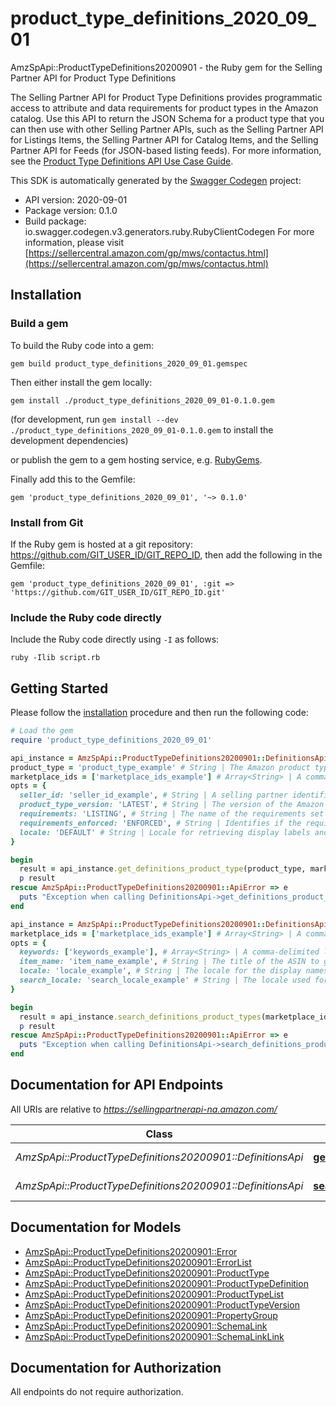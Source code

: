 # product_type_definitions_2020_09_01

AmzSpApi::ProductTypeDefinitions20200901 - the Ruby gem for the Selling Partner API for Product Type Definitions

The Selling Partner API for Product Type Definitions provides programmatic access to attribute and data requirements for product types in the Amazon catalog. Use this API to return the JSON Schema for a product type that you can then use with other Selling Partner APIs, such as the Selling Partner API for Listings Items, the Selling Partner API for Catalog Items, and the Selling Partner API for Feeds (for JSON-based listing feeds).  For more information, see the [Product Type Definitions API Use Case Guide](doc:product-type-api-use-case-guide).

This SDK is automatically generated by the [Swagger Codegen](https://github.com/swagger-api/swagger-codegen) project:

- API version: 2020-09-01
- Package version: 0.1.0
- Build package: io.swagger.codegen.v3.generators.ruby.RubyClientCodegen
For more information, please visit [https://sellercentral.amazon.com/gp/mws/contactus.html](https://sellercentral.amazon.com/gp/mws/contactus.html)

## Installation

### Build a gem

To build the Ruby code into a gem:

```shell
gem build product_type_definitions_2020_09_01.gemspec
```

Then either install the gem locally:

```shell
gem install ./product_type_definitions_2020_09_01-0.1.0.gem
```
(for development, run `gem install --dev ./product_type_definitions_2020_09_01-0.1.0.gem` to install the development dependencies)

or publish the gem to a gem hosting service, e.g. [RubyGems](https://rubygems.org/).

Finally add this to the Gemfile:

    gem 'product_type_definitions_2020_09_01', '~> 0.1.0'

### Install from Git

If the Ruby gem is hosted at a git repository: https://github.com/GIT_USER_ID/GIT_REPO_ID, then add the following in the Gemfile:

    gem 'product_type_definitions_2020_09_01', :git => 'https://github.com/GIT_USER_ID/GIT_REPO_ID.git'

### Include the Ruby code directly

Include the Ruby code directly using `-I` as follows:

```shell
ruby -Ilib script.rb
```

## Getting Started

Please follow the [installation](#installation) procedure and then run the following code:
```ruby
# Load the gem
require 'product_type_definitions_2020_09_01'

api_instance = AmzSpApi::ProductTypeDefinitions20200901::DefinitionsApi.new
product_type = 'product_type_example' # String | The Amazon product type name.
marketplace_ids = ['marketplace_ids_example'] # Array<String> | A comma-delimited list of Amazon marketplace identifiers for the request. Note: This parameter is limited to one marketplaceId at this time.
opts = { 
  seller_id: 'seller_id_example', # String | A selling partner identifier. When provided, seller-specific requirements and values are populated within the product type definition schema, such as brand names associated with the selling partner.
  product_type_version: 'LATEST', # String | The version of the Amazon product type to retrieve. Defaults to \"LATEST\",. Prerelease versions of product type definitions may be retrieved with \"RELEASE_CANDIDATE\". If no prerelease version is currently available, the \"LATEST\" live version will be provided.
  requirements: 'LISTING', # String | The name of the requirements set to retrieve requirements for.
  requirements_enforced: 'ENFORCED', # String | Identifies if the required attributes for a requirements set are enforced by the product type definition schema. Non-enforced requirements enable structural validation of individual attributes without all the required attributes being present (such as for partial updates).
  locale: 'DEFAULT' # String | Locale for retrieving display labels and other presentation details. Defaults to the default language of the first marketplace in the request.
}

begin
  result = api_instance.get_definitions_product_type(product_type, marketplace_ids, opts)
  p result
rescue AmzSpApi::ProductTypeDefinitions20200901::ApiError => e
  puts "Exception when calling DefinitionsApi->get_definitions_product_type: #{e}"
end

api_instance = AmzSpApi::ProductTypeDefinitions20200901::DefinitionsApi.new
marketplace_ids = ['marketplace_ids_example'] # Array<String> | A comma-delimited list of Amazon marketplace identifiers for the request.
opts = { 
  keywords: ['keywords_example'], # Array<String> | A comma-delimited list of keywords to search product types. **Note:** Cannot be used with `itemName`.
  item_name: 'item_name_example', # String | The title of the ASIN to get the product type recommendation. **Note:** Cannot be used with `keywords`.
  locale: 'locale_example', # String | The locale for the display names in the response. Defaults to the primary locale of the marketplace.
  search_locale: 'search_locale_example' # String | The locale used for the `keywords` and `itemName` parameters. Defaults to the primary locale of the marketplace.
}

begin
  result = api_instance.search_definitions_product_types(marketplace_ids, opts)
  p result
rescue AmzSpApi::ProductTypeDefinitions20200901::ApiError => e
  puts "Exception when calling DefinitionsApi->search_definitions_product_types: #{e}"
end
```

## Documentation for API Endpoints

All URIs are relative to *https://sellingpartnerapi-na.amazon.com/*

Class | Method | HTTP request | Description
------------ | ------------- | ------------- | -------------
*AmzSpApi::ProductTypeDefinitions20200901::DefinitionsApi* | [**get_definitions_product_type**](docs/DefinitionsApi.md#get_definitions_product_type) | **GET** /definitions/2020-09-01/productTypes/{productType} | 
*AmzSpApi::ProductTypeDefinitions20200901::DefinitionsApi* | [**search_definitions_product_types**](docs/DefinitionsApi.md#search_definitions_product_types) | **GET** /definitions/2020-09-01/productTypes | 

## Documentation for Models

 - [AmzSpApi::ProductTypeDefinitions20200901::Error](docs/Error.md)
 - [AmzSpApi::ProductTypeDefinitions20200901::ErrorList](docs/ErrorList.md)
 - [AmzSpApi::ProductTypeDefinitions20200901::ProductType](docs/ProductType.md)
 - [AmzSpApi::ProductTypeDefinitions20200901::ProductTypeDefinition](docs/ProductTypeDefinition.md)
 - [AmzSpApi::ProductTypeDefinitions20200901::ProductTypeList](docs/ProductTypeList.md)
 - [AmzSpApi::ProductTypeDefinitions20200901::ProductTypeVersion](docs/ProductTypeVersion.md)
 - [AmzSpApi::ProductTypeDefinitions20200901::PropertyGroup](docs/PropertyGroup.md)
 - [AmzSpApi::ProductTypeDefinitions20200901::SchemaLink](docs/SchemaLink.md)
 - [AmzSpApi::ProductTypeDefinitions20200901::SchemaLinkLink](docs/SchemaLinkLink.md)

## Documentation for Authorization

 All endpoints do not require authorization.


